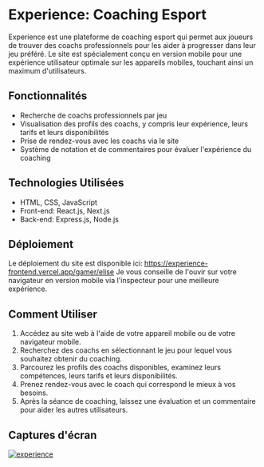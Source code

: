 # Experience: Coaching Esport

Experience est une plateforme de coaching esport qui permet aux joueurs de trouver des coachs professionnels pour les aider à progresser dans leur jeu préféré. Le site est spécialement conçu en version mobile pour une expérience utilisateur optimale sur les appareils mobiles, touchant ainsi un maximum d'utilisateurs.

## Fonctionnalités

- Recherche de coachs professionnels par jeu
- Visualisation des profils des coachs, y compris leur expérience, leurs tarifs et leurs disponibilités
- Prise de rendez-vous avec les coachs via le site
- Système de notation et de commentaires pour évaluer l'expérience du coaching

## Technologies Utilisées

- HTML, CSS, JavaScript
- Front-end: React.js, Next.js
- Back-end: Express.js, Node.js

## Déploiement

Le déploiement du site est disponible ici: https://experience-frontend.vercel.app/gamer/elise
Je vous conseille de l'ouvir sur votre navigateur en version mobile via l'inspecteur pour une meilleure expérience.

## Comment Utiliser

1. Accédez au site web à l'aide de votre appareil mobile ou de votre navigateur mobile.
2. Recherchez des coachs en sélectionnant le jeu pour lequel vous souhaitez obtenir du coaching.
3. Parcourez les profils des coachs disponibles, examinez leurs compétences, leurs tarifs et leurs disponibilités.
4. Prenez rendez-vous avec le coach qui correspond le mieux à vos besoins.
5. Après la séance de coaching, laissez une évaluation et un commentaire pour aider les autres utilisateurs.

## Captures d'écran

<a href='https://postimg.cc/jW1q4gNM' target='_blank'><img src='https://i.postimg.cc/jW1q4gNM/experience.png' border='0' alt='experience'/></a>

